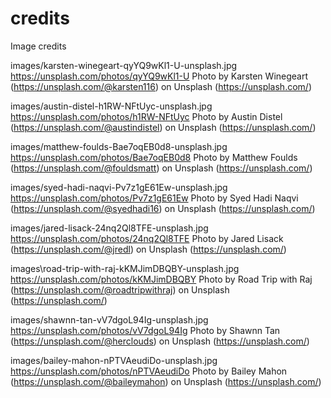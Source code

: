 # credits
Image credits

images/karsten-winegeart-qyYQ9wKl1-U-unsplash.jpg
https://unsplash.com/photos/qyYQ9wKl1-U
Photo by Karsten Winegeart (https://unsplash.com/@karsten116) on Unsplash (https://unsplash.com/)

images/austin-distel-h1RW-NFtUyc-unsplash.jpg
https://unsplash.com/photos/h1RW-NFtUyc
Photo by Austin Distel (https://unsplash.com/@austindistel) on Unsplash (https://unsplash.com/)

images/matthew-foulds-Bae7oqEB0d8-unsplash.jpg
https://unsplash.com/photos/Bae7oqEB0d8
Photo by Matthew Foulds (https://unsplash.com/@fouldsmatt) on Unsplash (https://unsplash.com/)

images/syed-hadi-naqvi-Pv7z1gE61Ew-unsplash.jpg
https://unsplash.com/photos/Pv7z1gE61Ew
Photo by Syed Hadi Naqvi (https://unsplash.com/@syedhadi16) on Unsplash (https://unsplash.com/)

images/jared-lisack-24nq2Ql8TFE-unsplash.jpg
https://unsplash.com/photos/24nq2Ql8TFE
Photo by Jared Lisack (https://unsplash.com/@jredl) on Unsplash (https://unsplash.com/)

images\road-trip-with-raj-kKMJimDBQBY-unsplash.jpg
https://unsplash.com/photos/kKMJimDBQBY
Photo by Road Trip with Raj (https://unsplash.com/@roadtripwithraj) on Unsplash (https://unsplash.com/)

images/shawnn-tan-vV7dgoL94Ig-unsplash.jpg
https://unsplash.com/photos/vV7dgoL94Ig
Photo by Shawnn Tan (https://unsplash.com/@herclouds) on Unsplash (https://unsplash.com/)

images/bailey-mahon-nPTVAeudiDo-unsplash.jpg
https://unsplash.com/photos/nPTVAeudiDo
Photo by Bailey Mahon (https://unsplash.com/@baileymahon) on Unsplash (https://unsplash.com/)

